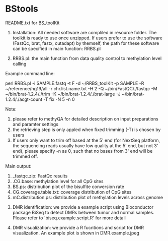 # BStools
README.txt for BS_toolKit

1. Installation: All needed software are compliled in resource folder. The toolkit is ready to use once unzipped.
                 If users prefer to use the software (FastQc, brat, fastx, cutadapt) by themself, the path for these software can be specified in main function: RRBS.pl

2. RRBS.pl: the main function from data quality control to methylation level calling

Example command line:

perl RRBS.pl  -i SAMPLE.fastq -t F -d ~/RRBS_toolKit  -p SAMPLE -R ~/reference/hg19/all  -r chr.list.name.txt -H 2 -Q ~/bin/FastQC/./fastqc -M ~/bin/brat-1.2.4/./trim -K ~/bin/brat-1.2.4/./brat-large -J ~/bin/brat-1.2.4/./acgt-count -T fix -N 5 -n 0 

Note:
1) please refer to methyQA for detailed description on input preparations and paramter settings
2) the retrieving step is only appled when fixed trimming (-T) is chosen by users
3) If users only want to trim off based at the 5' end (for NextSeq platform, the sequencing reads usually have low quality at the 5' end, but not 3' end), please specify -n as 0, such that no bases from 3' end will be trimmed off.


Main output:	
1) _fastqc.zip: FastQc results
2) .CG.base: methylation level for all CpG sites
3) BS.ps: distribution plot of the bisulfite conversion rate
4) CG.coverage.table.txt: coverage distribution of CpG sites
5) mC.distribution.ps:  distribution plot of methylation levels across genome


3. DMR identification: we provide a example script using Bioconductor package BiSeq to detect DMRs between tumor and normal samples. Please refer to 'biseq.example.script.R' for more detail

4. DMR visualization: we provide a R fucntions and script for DMR visualization. An example plot is shown in DMR.example.jpeg
